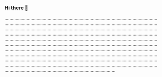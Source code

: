 ### Hi there 👋

..................................................................................................................................................................................................................................................................................................................................................................................................................................................................................................................................................................................................................................................................................................................................................................................................................................................................................................................................................................................................................................................................................................................................................................................................................................................................................................................................................................................
